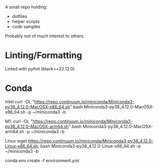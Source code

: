 A small repo holding:
* dotfiles
* helper scripts
* code samples

Probably not of much interest to others.

# Linting/Formatting
Linted with pyfmt (black==22.12.0)

# Conda
Intel
curl -OL "https://repo.continuum.io/miniconda/Miniconda3-py38_4.12.0-MacOSX-x86_64.sh"
bash Miniconda3-py38_4.12.0-MacOSX-x86_64.sh -p ~/miniconda3 -b

M1:
curl -OL "https://repo.continuum.io/miniconda/Miniconda3-py38_4.12.0-MacOSX-arm64.sh"
bash Miniconda3-py38_4.12.0-MacOSX-arm64.sh -p ~/miniconda3 -b

Linux
wget https://repo.continuum.io/miniconda/Miniconda3-py38_4.12.0-Linux-x86_64.sh;
bash Miniconda3-py38_4.12.0-Linux-x86_64.sh -p ~/miniconda3 -b

conda env create -f environment.yml

